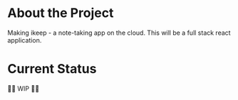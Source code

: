 # About the Project
Making ikeep - a note-taking app on the cloud. This will be a full stack react application.

# Current Status
  🔧🔧 WIP   🔧🔧 
